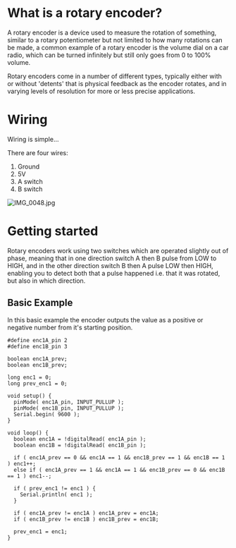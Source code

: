 # What is a rotary encoder?
A rotary encoder is a device used to measure the rotation of something, similar to a rotary potentiometer but not limited to how many rotations can be made, a common example of a rotary encoder is the volume dial on a car radio, which can be turned infinitely but still only goes from 0 to 100% volume.

Rotary encoders come in a number of different types, typically either with or without 'detents' that is physical feedback as the encoder rotates, and in varying levels of resolution for more or less precise applications.

# Wiring
Wiring is simple...

There are four wires:

1. Ground
2. 5V
3. A switch
4. B switch

![IMG_0048.jpg](https://lab.arts.ac.uk/uploads/images/gallery/2018-05-May/scaled-840-0/IMG_0048.jpg)

# Getting started
Rotary encoders work using two switches which are operated slightly out of phase, meaning that in one direction switch A then B pulse from LOW to HIGH, and in the other direction switch B then A pulse LOW then HIGH, enabling you to detect both that a pulse happened i.e. that it was rotated, but also in which direction.

## Basic Example
In this basic example the encoder outputs the value as a positive or negative number from it's starting position.

````
#define enc1A_pin 2
#define enc1B_pin 3

boolean enc1A_prev;
boolean enc1B_prev;

long enc1 = 0;
long prev_enc1 = 0;

void setup() {
  pinMode( enc1A_pin, INPUT_PULLUP );
  pinMode( enc1B_pin, INPUT_PULLUP );
  Serial.begin( 9600 );
}

void loop() {
  boolean enc1A = !digitalRead( enc1A_pin );
  boolean enc1B = !digitalRead( enc1B_pin );
  
  if ( enc1A_prev == 0 && enc1A == 1 && enc1B_prev == 1 && enc1B == 1 ) enc1++;
  else if ( enc1A_prev == 1 && enc1A == 1 && enc1B_prev == 0 && enc1B == 1 ) enc1--;
  
  if ( prev_enc1 != enc1 ) {
    Serial.println( enc1 );
  }

  if ( enc1A_prev != enc1A ) enc1A_prev = enc1A;
  if ( enc1B_prev != enc1B ) enc1B_prev = enc1B;
  
  prev_enc1 = enc1;
}
````
